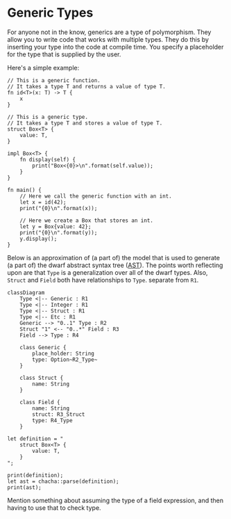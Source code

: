 # Generic Types

For anyone not in the know, generics are a type of polymorphism.
They allow you to write code that works with multiple types.
They do this by inserting your type into the code at compile time.
You specify a placeholder for the type that is supplied by the user.

Here's a simple example:

```dwarf
// This is a generic function.
// It takes a type T and returns a value of type T.
fn id<T>(x: T) -> T {
    x
}

// This is a generic type.
// It takes a type T and stores a value of type T.
struct Box<T> {
    value: T,
}

impl Box<T> {
    fn display(self) {
        print("Box<{0}>\n".format(self.value));
    }
}

fn main() {
    // Here we call the generic function with an int.
    let x = id(42);
    print("{0}\n".format(x));

    // Here we create a Box that stores an int.
    let y = Box{value: 42};
    print("{0}\n".format(y));
    y.display();
}
```

Below is an approximation of (a part of) the model that is used to generate (a part of) the dwarf abstract syntax tree ([AST](https://en.wikipedia.org/wiki/Abstract_syntax_tree)).
The points worth reflecting upon are that `Type` is a generalization over all of the dwarf types.
Also, `Struct` and `Field` both have relationships to `Type`. separate from `R1`.

```mermaid
classDiagram
    Type <|-- Generic : R1
    Type <|-- Integer : R1
    Type <|-- Struct : R1
    Type <|-- Etc : R1
    Generic --> "0..1" Type : R2
    Struct "1" <-- "0..*" Field : R3
    Field --> Type : R4

    class Generic {
        place_holder: String
        type: Option~R2_Type~
    }

    class Struct {
        name: String
    }

    class Field {
        name: String
        struct: R3_Struct
        type: R4_Type
    }
```

```dwarf
let definition = "
    struct Box<T> {
        value: T,
    }
";

print(definition);
let ast = chacha::parse(definition);
print(ast);
```

Mention something about assuming the type of a field expression, and then having to use that to check type.